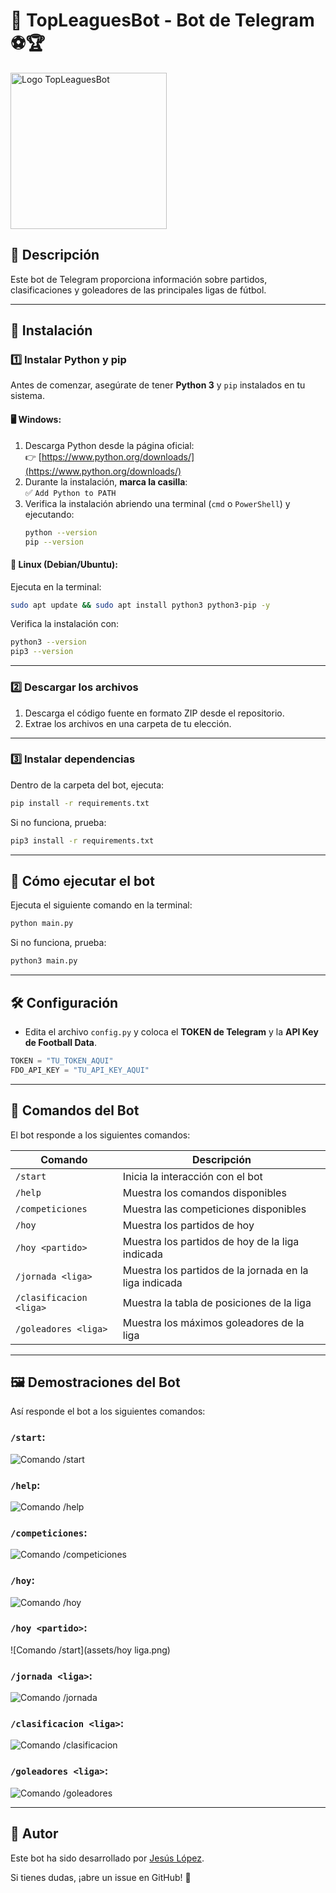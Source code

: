 # 📢 TopLeaguesBot - Bot de Telegram ⚽🏆
<img src="assets/logo.jpg" alt="Logo TopLeaguesBot" width="250">

## 📌 Descripción
Este bot de Telegram proporciona información sobre partidos, clasificaciones y goleadores de las principales ligas de fútbol.

---

## 🚀 Instalación

### 1️⃣ **Instalar Python y pip**
Antes de comenzar, asegúrate de tener **Python 3** y `pip` instalados en tu sistema.

#### 🖥️ Windows:
1. Descarga Python desde la página oficial:  
   👉 [https://www.python.org/downloads/](https://www.python.org/downloads/)
2. Durante la instalación, **marca la casilla**:  
   ✅ `Add Python to PATH`
3. Verifica la instalación abriendo una terminal (`cmd` o `PowerShell`) y ejecutando:
   ```sh
   python --version
   pip --version
   ```

#### 🐧 Linux (Debian/Ubuntu):
Ejecuta en la terminal:
```sh
sudo apt update && sudo apt install python3 python3-pip -y
```
Verifica la instalación con:
```sh
python3 --version
pip3 --version
```

---

### 2️⃣ **Descargar los archivos**
1. Descarga el código fuente en formato ZIP desde el repositorio.
2. Extrae los archivos en una carpeta de tu elección.

---

### 3️⃣ **Instalar dependencias**
Dentro de la carpeta del bot, ejecuta:
```sh
pip install -r requirements.txt
```
Si no funciona, prueba:
```sh
pip3 install -r requirements.txt
```

---

## 🎯 **Cómo ejecutar el bot**
Ejecuta el siguiente comando en la terminal:
```sh
python main.py
```
Si no funciona, prueba:
```sh
python3 main.py
```

---

## 🛠 **Configuración**
- Edita el archivo `config.py` y coloca el **TOKEN de Telegram** y la **API Key de Football Data**.

```python
TOKEN = "TU_TOKEN_AQUI"
FDO_API_KEY = "TU_API_KEY_AQUI"
```

---

## 📢 **Comandos del Bot**
El bot responde a los siguientes comandos:

| Comando                 | Descripción                                            |
|-------------------------|--------------------------------------------------------|
| `/start`                | Inicia la interacción con el bot                       |
| `/help`                 | Muestra los comandos disponibles                       |
| `/competiciones`        | Muestra las competiciones disponibles                  |
| `/hoy`                  | Muestra los partidos de hoy                            |
| `/hoy <partido>`        | Muestra los partidos de hoy de la liga indicada        |
| `/jornada <liga>`       | Muestra los partidos de la jornada en la liga indicada |
| `/clasificacion <liga>` | Muestra la tabla de posiciones de la liga              |
| `/goleadores <liga>`    | Muestra los máximos goleadores de la liga              |

---

## 🖼️ **Demostraciones del Bot**
Así responde el bot a los siguientes comandos:

### `/start`:
![Comando /start](assets/start.png)
### `/help`:
![Comando /help](assets/help.png)
### `/competiciones`:
![Comando /competiciones](assets/competiciones.png)
### `/hoy`:
![Comando /hoy](assets/hoy.png)
### `/hoy <partido>`:
![Comando /start](assets/hoy liga.png)
### `/jornada <liga>`:
![Comando /jornada](assets/jornada.png)
### `/clasificacion <liga>`:
![Comando /clasificacion](assets/clasificacion.png)
### `/goleadores <liga>`:
![Comando /goleadores](assets/goleadores.png)

---

## 📌 **Autor**
Este bot ha sido desarrollado por [Jesús López](https://github.com/jesuuslopeez).

Si tienes dudas, ¡abre un issue en GitHub! 🚀

